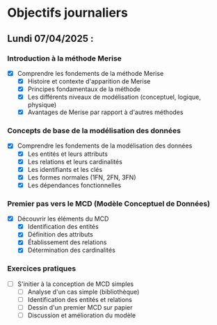# Objectifs journaliers

## Lundi 07/04/2025 :

### Introduction à la méthode Merise

- [x] Comprendre les fondements de la méthode Merise
  - [x] Histoire et contexte d'apparition de Merise
  - [x] Principes fondamentaux de la méthode
  - [x] Les différents niveaux de modélisation (conceptuel, logique, physique)
  - [x] Avantages de Merise par rapport à d'autres méthodes

### Concepts de base de la modélisation des données

- [x] Comprendre les fondements de la modélisation des données
  - [x] Les entités et leurs attributs
  - [x] Les relations et leurs cardinalités
  - [x] Les identifiants et les clés
  - [x] Les formes normales (1FN, 2FN, 3FN)
  - [x] Les dépendances fonctionnelles

### Premier pas vers le MCD (Modèle Conceptuel de Données)

- [x] Découvrir les éléments du MCD
  - [x] Identification des entités
  - [x] Définition des attributs
  - [x] Établissement des relations
  - [x] Détermination des cardinalités

### Exercices pratiques

- [ ] S'initier à la conception de MCD simples
  - [ ] Analyse d'un cas simple (bibliothèque)
  - [ ] Identification des entités et relations
  - [ ] Dessin d'un premier MCD sur papier
  - [ ] Discussion et amélioration du modèle
